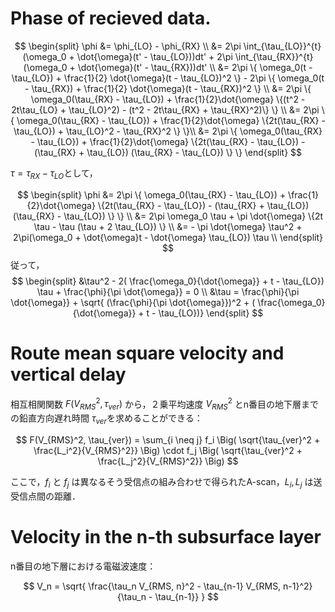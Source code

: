 # Phase of recieved data.

$$
\begin{split}
\phi &= \phi_{LO} - \phi_{RX} \\
&= 2\pi \int_{\tau_{LO}}^{t} (\omega_0 + \dot{\omega}(t' - \tau_{LO}))dt' + 2\pi \int_{\tau_{RX}}^{t} (\omega_0 + \dot{\omega}(t' - \tau_{RX}))dt' \\
&= 2\pi \{ \omega_0(t - \tau_{LO}) + \frac{1}{2} \dot{\omega}(t - \tau_{LO})^2 \} - 2\pi \{ \omega_0(t - \tau_{RX}) + \frac{1}{2} \dot{\omega}(t - \tau_{RX})^2 \} \\
&= 2\pi \{ \omega_0(\tau_{RX} - \tau_{LO}) + \frac{1}{2}\dot{\omega} \{(t^2 - 2t\tau_{LO} + \tau_{LO}^2) - (t^2 - 2t\tau_{RX} + \tau_{RX}^2)\} \} \\
&= 2\pi \{ \omega_0(\tau_{RX} - \tau_{LO}) + \frac{1}{2}\dot{\omega} \{2t(\tau_{RX} - \tau_{LO}) + \tau_{LO}^2 - \tau_{RX}^2 \} \}\\
&= 2\pi \{ \omega_0(\tau_{RX} - \tau_{LO}) + \frac{1}{2}\dot{\omega} \{2t(\tau_{RX} - \tau_{LO}) - (\tau_{RX} + \tau_{LO}) (\tau_{RX} - \tau_{LO}) \} \}
\end{split}
$$

$\tau = \tau_{RX} - \tau_{LO}$として，

$$
\begin{split}
\phi &= 2\pi \{ \omega_0(\tau_{RX} - \tau_{LO}) + \frac{1}{2}\dot{\omega} \{2t(\tau_{RX} - \tau_{LO}) - (\tau_{RX} + \tau_{LO}) (\tau_{RX} - \tau_{LO}) \} \} \\
&= 2\pi \omega_0 \tau + \pi \dot{\omega} \{2t \tau - \tau (\tau + 2 \tau_{LO}) \} \\
&= - \pi \dot{\omega} \tau^2  + 2\pi(\omega_0 + \dot{\omega}t - \dot{\omega} \tau_{LO}) \tau \\
\end{split} 
$$
従って，
$$
\begin{split}
&\tau^2 - 2( \frac{\omega_0}{\dot{\omega}} + t - \tau_{LO}) \tau + \frac{\phi}{\pi \dot{\omega}} = 0 \\
&\tau = \frac{\phi}{\pi \dot{\omega}} + \sqrt{ (\frac{\phi}{\pi \dot{\omega}})^2 + ( \frac{\omega_0}{\dot{\omega}} + t - \tau_{LO})}
\end{split} 
$$

# Route mean square velocity and vertical delay

相互相関関数 $F(V_{RMS}^2, \tau_{ver})$ から，２乗平均速度 $V_{RMS}^2$ とn番目の地下層までの鉛直方向遅れ時間 $\tau_{ver}$を求めることができる：

$$
F(V_{RMS}^2, \tau_{ver}) = \sum_{i \neq j} f_i \Big( \sqrt{\tau_{ver}^2 + \frac{L_i^2}{V_{RMS}^2}} \Big) \cdot f_j \Big( \sqrt{\tau_{ver}^2 + \frac{L_j^2}{V_{RMS}^2}} \Big)
$$

ここで，$f_i$ と $f_j$ は異なるそう受信点の組み合わせで得られたA-scan，$L_i, L_j$ は送受信点間の距離．

# Velocity in the n-th subsurface layer

n番目の地下層における電磁波速度：

$$
V_n = \sqrt{ \frac{\tau_n V_{RMS, n}^2 - \tau_{n-1} V_{RMS, n-1}^2}{\tau_n - \tau_{n-1}} }
$$

